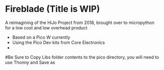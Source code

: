 
# Fireblade (Title is WIP)

A reimagining of the HiJo Project from 2018, brought over to micropython for a low cost and low overhead product

- Based on a Pico W currently
- Using the Pico Dev kits from Core Electronics
- 


#Be Sure to Copy Libs folder contents to the pico directory, you will need to use Thonny and Save as

